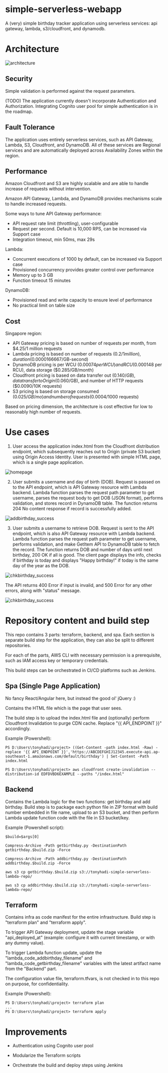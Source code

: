 # simple-serverless-webapp

A (very) simple birthday tracker application using serverless services: api gateway, lambda, s3/cloudfront, and dynamodb.

# Architecture

![architecture](images/architecture.png)

## Security

Simple validation is performed against the request parameters.

(TODO) The application currently doesn't incorporate Authentication and Authorization. Integrating Cognito user pool for simple authentication is in the roadmap.

## Fault Tolerance

The application uses entirely serverless services, such as API Gateway, Lambda, S3, Cloudfront, and DynamoDB. All of these services are Regional services and are automatically deployed across Availability Zones within the region.

## Performance

Amazon Cloudfront and S3 are highly scalable and are able to handle increase of requests without intervention.

Amazon API Gateway, Lambda, and DynamoDB provides mechanisms scale to handle increased requests.

Some ways to tune API Gateway performance:

- API request rate limit (throttling), user-configurable
- Request per second. Default is 10,000 RPS, can be increased via Support case
- Integration timeout, min 50ms, max 29s

Lambda:

- Concurrent executions of 1000 by default, can be increased via Support case
- Provisioned concurrency provides greater control over performance
- Memory up to 3 GB
- Function timeout 15 minutes

DynamoDB:

- Provisioned read and write capacity to ensure level of performance
- No practical limit on table size


## Cost

Singapore region:

- API Gateway pricing is based on number of requests per month, from $4.25/1 million requests
- Lambda pricing is based on number of requests ($0.2 / 1 million), duration ($0.0000166667/GB-second)
- DynamoDB pricing is per WCU ($0.00074 per WCU) and RCU ($0.000148 per RCU), data storage ($0.285/GB/month)
- Cloudfront pricing is based on data transfer out ($0.140/GB), data transfer to Origin ($0.060/GB), and number of HTTP requests ($0.0090/10K requests)
- S3 pricing is based on storage consumed ($0.025/GB/mo) and number of requests ($0.0004/1000 requests)

Based on pricing dimension, the architecture is cost effective for low to reasonably high number of requests.

# Use cases

1. User access the application index.html from the Cloudfront distribution endpoint, which subsequently reaches out to Origin (private S3 bucket) using Origin Access Identity. User is presented with simple HTML page, which is a single page application.

![homepage](images/homepage.png)

2. User submits a username and day of birth (DOB). Request is passed on to the API endpoint, which is API Gateway resource with Lambda backend. Lambda function parses the request path parameter to get username, parses the request body to get DOB (JSON format), performs validation, and stores record in DynamoDB table. The function returns 204 No content response if record is successfully added.

![addbirthday_success](images/addbirthday_success.png)

3. User submits a username to retrieve DOB. Request is sent to the API endpoint, which is also API Gateway resource with Lambda backend. Lambda function parses the request path parameter to get username, performs validation, and make GetItem API to DynamoDB table to fetch the record. The function returns DOB and number of days until next birthday, 200 OK if all is good. The client page displays the info, checks if birthday is today and displays "Happy birthday!" if today is the same day of the year as the DOB.

![chkbirthday_success](images/chkbirthday_success.png)

The API returns 400 Error if input is invalid, and 500 Error for any other errors, along with "status" message.

![chkbirthday_success](images/chkbirthday_error.png)


# Repository content and build step

This repo contains 3 parts: terraform, backend, and spa. Each section is separate build step for the application, they can also be split to different repositories.

For each of the parts, AWS CLI with necessary permission is a prerequisite, such as IAM access key or temporary credentials.

This build steps can be orchestrated in CI/CD platforms such as Jenkins.


## Spa (Single Page Application)

No fancy React/Angular here, but instead the good ol' jQuery :)

Contains the HTML file which is the page that user sees.

The build step is to upload the index.html file and (optionally) perform Cloudfront Invalidation to purge CDN cache. Replace "{{ API_ENDPOINT }}" accordingly.

Example (Powershell):

```
PS D:\Users\tonyhadi\project> ((Get-Content -path index.html -Raw) -replace '{{ API_ENDPOINT }}','https://ABCDEFGHIJ12345.execute-api.ap-southeast-1.amazonaws.com/default/birthday') | Set-Content -Path index.html

PS D:\Users\tonyhadi\project> aws cloudfront create-invalidation --distribution-id EDFDVBD6EXAMPLE --paths "/index.html"
```

## Backend

Contains the Lambda logic for the two functions: get birthday and add birthday. Build step is to package each python file in ZIP format with build number embedded in file name, upload to an S3 bucket, and then perform Lambda update function code with the file in S3 bucket/key.

Example (Powershell script):

```
$build=$args[0]

Compress-Archive -Path getbirthday.py -DestinationPath getbirthday.$build.zip -Force

Compress-Archive -Path addbirthday.py -DestinationPath addbirthday.$build.zip -Force

aws s3 cp getbirthday.$build.zip s3://tonyhadi-simple-serverless-lambda-repo/

aws s3 cp addbirthday.$build.zip s3://tonyhadi-simple-serverless-lambda-repo/
```

## Terraform

Contains infra as code manifest for the entire infrastructure. Build step is "terraform plan" and "terraform apply".

To trigger API Gateway deployment, update the stage variable "api_deployed_at" (example: configure it with current timestamp, or with any dummy value).

To trigger Lambda function update, update the "lambda_code_addbirthday_filename" and "lambda_code_getbirthday_filename" variables with the latest artifact name from the "Backend" part.

The configuration value file, terraform.tfvars, is not checked in to this repo on purpose, for confidentiality.

Example (Powershell):

```
PS D:\Users\tonyhadi\project> terraform plan
...
PS D:\Users\tonyhadi\project> terraform apply
```

# Improvements

- Authentication using Cognito user pool

- Modularize the Terraform scripts

- Orchestrate the build and deploy steps using Jenkins
